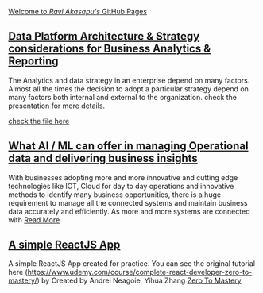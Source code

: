 [Welcome to *Ravi Akasapu's* GitHub Pages](https://raviakasapu.github.io)

## [Data Platform Architecture & Strategy considerations for Business Analytics & Reporting](https://raviakasapu.github.io/2024/08/18/Data-Platform-Architecture-&-Strategy-considerations-for-Business-Analytics-&-Reporting.html)
The Analytics and data strategy in an enterprise depend on many factors. Almost all the times the decision to adopt a particular strategy depend on many factors both internal and external to the organization.
check the presentation for more details.

[check the file here](files/Data_strategy_for_analytics.pdf)


## [What AI / ML can offer in managing Operational data and delivering business insights](https://raviakasapu.github.io/2022/03/02/What-AI-ML-can-offer-in-managing-Operational-data-and-delivering-business-insights.html)
With businesses adopting more and more innovative and cutting edge technologies like IOT, Cloud for day to day operations and innovative methods to identify many business opportunities, there is a huge requirement to manage all the connected systems and maintain business data accurately and efficiently. As more and more systems are connected with [Read More](https://raviakasapu.github.io/2022/03/02/What-AI-ML-can-offer-in-managing-Operational-data-and-delivering-business-insights.html)

## [A simple ReactJS App](https://raviakasapu.github.io/react-monster-rolodex/)
A simple ReactJS App created for practice. You can see the original tutorial here (https://www.udemy.com/course/complete-react-developer-zero-to-mastery/) by Created by Andrei Neagoie, Yihua Zhang [Zero To Mastery](https://zerotomastery.io)




